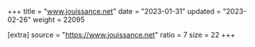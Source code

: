 +++
title = "www.jouissance.net"
date = "2023-01-31"
updated = "2023-02-26"
weight = 22095

[extra]
source = "https://www.jouissance.net"
ratio = 7
size = 22
+++

